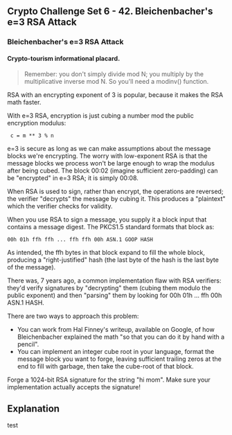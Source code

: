 ## Crypto Challenge Set 6 - 42. Bleichenbacher's e=3 RSA Attack

### Bleichenbacher's e=3 RSA Attack

#### Crypto-tourism informational placard.

> Remember: you don't simply divide mod N; you multiply by the multiplicative inverse mod N. So you'll need a modinv() function.

RSA with an encrypting exponent of 3 is popular, because it makes the RSA math faster.

With e=3 RSA, encryption is just cubing a number mod the public encryption modulus:

```
 c = m ** 3 % n
```

e=3 is secure as long as we can make assumptions about the message blocks we're encrypting. The worry with low-exponent RSA is that the message blocks we process won't be large enough to wrap the modulus after being cubed. The block 00:02 (imagine sufficient zero-padding) can be "encrypted" in e=3 RSA; it is simply 00:08.

When RSA is used to sign, rather than encrypt, the operations are reversed; the verifier "decrypts" the message by cubing it. This produces a "plaintext" which the verifier checks for validity.

When you use RSA to sign a message, you supply it a block input that contains a message digest. The PKCS1.5 standard formats that block as:

```
00h 01h ffh ffh ... ffh ffh 00h ASN.1 GOOP HASH
```

As intended, the ffh bytes in that block expand to fill the whole block, producing a "right-justified" hash (the last byte of the hash is the last byte of the message).

There was, 7 years ago, a common implementation flaw with RSA verifiers: they'd verify signatures by "decrypting" them (cubing them modulo the public exponent) and then "parsing" them by looking for 00h 01h ... ffh 00h ASN.1 HASH.

There are two ways to approach this problem:
- You can work from Hal Finney's writeup, available on Google, of how Bleichenbacher explained the math "so that you can do it by hand with a pencil".
- You can implement an integer cube root in your language, format the message block you want to forge, leaving sufficient trailing zeros at the end to fill with garbage, then take the cube-root of that block.

Forge a 1024-bit RSA signature for the string "hi mom". Make sure your implementation actually accepts the signature!

## Explanation

test